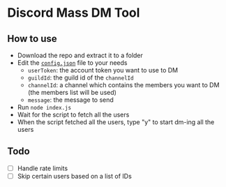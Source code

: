 # Discord Mass DM Tool

## How to use

* Download the repo and extract it to a folder
* Edit the [`config.json`](config.json) file to your needs
  * ``userToken``: the account token you want to use to DM
  * ``guildId``: the guild id of the ``channelId`` 
  * ``channelId``: a channel which contains the members you want to DM (the members list will be used)
  * ``message``: the message to send
* Run ``node index.js``
* Wait for the script to fetch all the users
* When the script fetched all the users, type "y" to start dm-ing all the users

## Todo
* [ ] Handle rate limits
* [ ] Skip certain users based on a list of IDs
